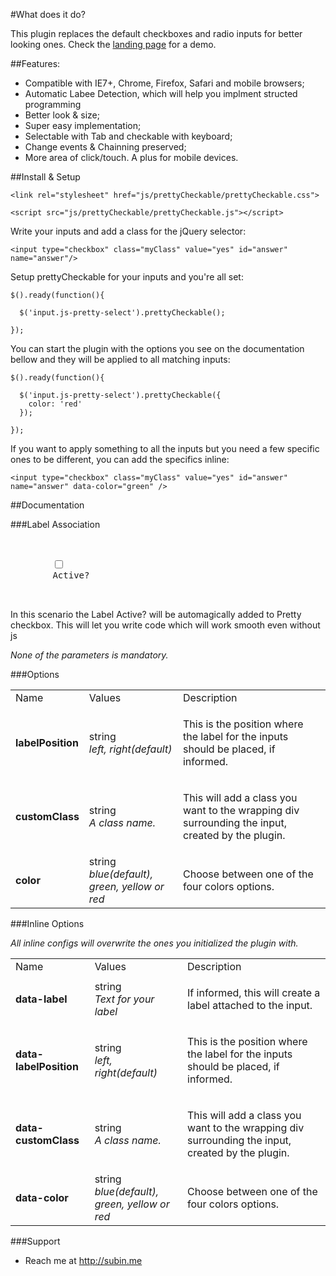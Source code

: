 #What does it do?

This plugin replaces the default checkboxes and radio inputs for better looking ones. 
Check the [landing page](http://arthurgouveia.com/prettyCheckable/) for a demo.

##Features:

* Compatible with IE7+, Chrome, Firefox, Safari and mobile browsers;
* Automatic Labee Detection, which will help you implment structed programming
* Better look & size;
* Super easy implementation;
* Selectable with Tab and checkable with keyboard;
* Change events & Chainning preserved;
* More area of click/touch. A plus for mobile devices.

##Install & Setup

    <link rel="stylesheet" href="js/prettyCheckable/prettyCheckable.css">

    <script src="js/prettyCheckable/prettyCheckable.js"></script>

Write your inputs and add a class for the jQuery selector:

    <input type="checkbox" class="myClass" value="yes" id="answer" name="answer"/>

Setup prettyCheckable for your inputs and you're all set:

    $().ready(function(){

      $('input.js-pretty-select').prettyCheckable();

    });

You can start the plugin with the options you see on the documentation bellow and they will be applied to all matching inputs:

    $().ready(function(){

      $('input.js-pretty-select').prettyCheckable({
        color: 'red'
      });

    });

If you want to apply something to all the inputs but you need a few specific ones to be different, you can add the specifics inline:

    <input type="checkbox" class="myClass" value="yes" id="answer" name="answer" data-color="green" />

##Documentation

###Label Association
<pre>
	<div class="input checkbox">
		<input type="checkbox" id="PropertyIsActive" value="1" name="data[Property][is_active]">
		<label for="PropertyIsActive">Active?</label>
	</div>
</pre>

In this scenario the Label Active? will be automagically added to Pretty checkbox. This will let you write code which will work smooth even without js

*None of the parameters is mandatory.*

###Options

<table>
  <tbody>
    <tr>
      <td>Name</td>
      <td>Values</td>
      <td>Description</td>
    </tr>
    <tr>
      <td>
        <strong>labelPosition</strong>
      </td>
      <td>
        string<br>
        <em>left, right(default)</em>
      </td>
      <td>
        <p>This is the position where the label for the inputs should be placed, if informed.</p>
      </td>
    </tr>
    <tr>
      <td>
        <strong>customClass</strong>
      </td>
      <td>
        string<br>
        <em>A class name.</em>
      </td>
      <td>
        <p>This will add a class you want to the wrapping div surrounding the input, created by the plugin.</p>
      </td>
    </tr>
    <tr>
      <td>
        <strong>color</strong>
      </td>
      <td>
        string<br>
        <em>blue(default), green, yellow or red</em>
      </td>
      <td>
        <p>Choose between one of the four colors options.</p>
      </td>
    </tr>
  </tbody>
</table>

###Inline Options

*All inline configs will overwrite the ones you initialized the plugin with.*

<table class="table table-striped">
  <tbody>
    <tr>
      <td>Name</td>
      <td>Values</td>
      <td>Description</td>
    </tr>
    <tr>
      <td>
        <strong>data-label</strong>
      </td>
      <td>
        string<br>
        <em>Text for your label</em>
      </td>
      <td>
        <p>If informed, this will create a label attached to the input.</p>
      </td>
    </tr>
    <tr>
      <td>
        <strong>data-labelPosition</strong>
      </td>
      <td>
        string<br>
        <em>left, right(default)</em>
      </td>
      <td>
        <p>This is the position where the label for the inputs should be placed, if informed.</p>
      </td>
    </tr>
    <tr>
      <td>
        <strong>data-customClass</strong>
      </td>
      <td>
        string<br>
        <em>A class name.</em>
      </td>
      <td>
        <p>This will add a class you want to the wrapping div surrounding the input, created by the plugin.</p>
      </td>
    </tr>
    <tr>
      <td>
        <strong>data-color</strong>
      </td>
      <td>
        string<br>
        <em>blue(default), green, yellow or red</em>
      </td>
      <td>
        <p>Choose between one of the four colors options.</p>
      </td>
    </tr>
  </tbody>
</table>


###Support

* Reach me at http://subin.me